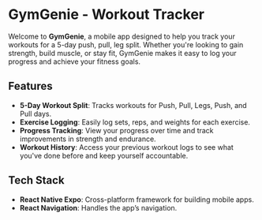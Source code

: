 # GymGenie - Workout Tracker

Welcome to **GymGenie**, a mobile app designed to help you track your workouts for a 5-day push, pull, leg split. Whether you're looking to gain strength, build muscle, or stay fit, GymGenie makes it easy to log your progress and achieve your fitness goals.

## Features

- **5-Day Workout Split**: Tracks workouts for Push, Pull, Legs, Push, and Pull days.
- **Exercise Logging**: Easily log sets, reps, and weights for each exercise.
- **Progress Tracking**: View your progress over time and track improvements in strength and endurance.
- **Workout History**: Access your previous workout logs to see what you've done before and keep yourself accountable.

## Tech Stack

- **React Native Expo**: Cross-platform framework for building mobile apps.
- **React Navigation**: Handles the app’s navigation.
